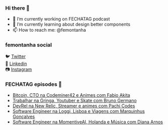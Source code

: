 ### Hi there 👋

- 🔭 I’m currently working on FECHATAG podcast
- 🌱 I’m currently learning about design better components
- 📫 How to reach me: @femontanha

### femontanha social

🐦 [Twitter](https://twitter.com/femontanha)<br>
💼 [Linkedin](https://www.linkedin.com/in/femontanha)<br>
📷 [Instagram](http://instagram.com/fellipeazambuja)<br>

### FECHATAG episodes 🎤

<!-- BLOG-POST-LIST:START -->
- [Bitcoin, CTO na Codeminer42 e Animes com Fabio Akita](https://anchor.fm/fechatagpodcast/episodes/Bitcoin--CTO-na-Codeminer42-e-Animes-com-Fabio-Akita-e16g3q1)
- [Trabalhar na Gringa, Youtuber e Skate com Bruno Germano](https://anchor.fm/fechatagpodcast/episodes/Trabalhar-na-Gringa--Youtuber-e-Skate-com-Bruno-Germano-e16bkv7)
- [DevRel na New Relic, Streamer e animes com Pachi Codes](https://anchor.fm/fechatagpodcast/episodes/DevRel-na-New-Relic--Streamer-e-animes-com-Pachi-Codes-e165a4l)
- [Software Engineer na Loggi, Lisboa e Viagens com Marquinhus Gonçalves](https://anchor.fm/fechatagpodcast/episodes/Software-Engineer-na-Loggi--Lisboa-e-Viagens-com-Marquinhus-Gonalves-e160jbj)
- [Software Engineer na MomentiveAI, Holanda e Música com Diana Arnos](https://anchor.fm/fechatagpodcast/episodes/Software-Engineer-na-MomentiveAI--Holanda-e-Msica-com-Diana-Arnos-e15qrdv)
<!-- BLOG-POST-LIST:END -->